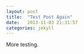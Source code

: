 ```yaml
---
layout: post
title:  "Test Post Again"
date:   2013-11-03 21:31:57
categories: jekyll
---
```


More testing.